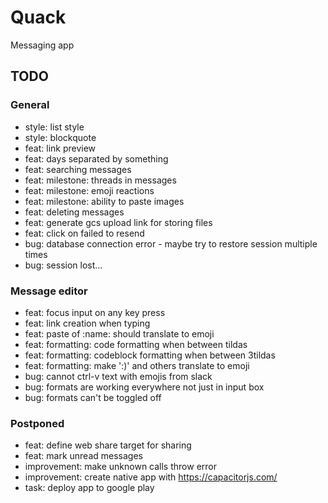 # Quack
Messaging app

## TODO
### General
- style: list style
- style: blockquote
- feat: link preview
- feat: days separated by something
- feat: searching messages
- feat: milestone: threads in messages
- feat: milestone: emoji reactions 
- feat: milestone: ability to paste images
- feat: deleting messages
- feat: generate gcs upload link for storing files
- feat: click on failed to resend
- bug: database connection error - maybe try to restore session multiple times
- bug: session lost...


### Message editor
- feat: focus input on any key press
- feat: link creation when typing
- feat: paste of :name: should translate to emoji
- feat: formatting: code formatting when between tildas
- feat: formatting: codeblock formatting when between 3tildas
- feat: formatting: make ':)' and others translate to emoji
- bug: cannot ctrl-v text with emojis from slack
- bug: formats are working everywhere not just in input box
- bug: formats can't be toggled off

### Postponed
- feat: define web share target for sharing
- feat: mark unread messages
- improvement: make unknown calls throw error
- improvement: create native app with https://capacitorjs.com/
- task: deploy app to google play
